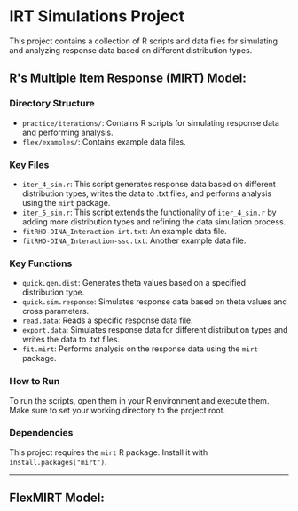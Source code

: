 # IRT Simulations Project

This project contains a collection of R scripts and data files for simulating and analyzing response data based on different distribution types.

## R's Multiple Item Response (MIRT) Model:
### Directory Structure

- `practice/iterations/`: Contains R scripts for simulating response data and performing analysis.
- `flex/examples/`: Contains example data files.

### Key Files

- `iter_4_sim.r`: This script generates response data based on different distribution types, writes the data to .txt files, and performs analysis using the `mirt` package.
- `iter_5_sim.r`: This script extends the functionality of `iter_4_sim.r` by adding more distribution types and refining the data simulation process.
- `fitRHO-DINA_Interaction-irt.txt`: An example data file.
- `fitRHO-DINA_Interaction-ssc.txt`: Another example data file.

### Key Functions

- `quick.gen.dist`: Generates theta values based on a specified distribution type.
- `quick.sim.response`: Simulates response data based on theta values and cross parameters.
- `read.data`: Reads a specific response data file.
- `export.data`: Simulates response data for different distribution types and writes the data to .txt files.
- `fit.mirt`: Performs analysis on the response data using the `mirt` package.

### How to Run

To run the scripts, open them in your R environment and execute them. Make sure to set your working directory to the project root.

### Dependencies

This project requires the `mirt` R package. Install it with `install.packages("mirt")`.

 ---

## FlexMIRT Model:
